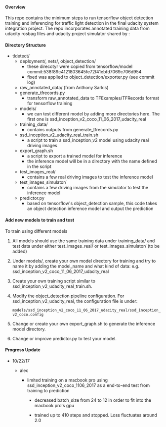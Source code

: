 #### Overview

This repo contains the minimum steps to run tensorflow object detection training and inferencing for traffic light detection in the final udacity system integration project. The repo incorporates annotated training data from udacity rosbag files and udacity project simulator shared by : 

[Anthony Sarkis]: https://github.com/coldKnight/TrafficLight_Detection-TensorFlowAPI

#### Directory Structure

- tldetect/
  - deployment/, nets/, object_detection/
    - these direcotyr were copied from tensorflow/model commit:538f89c4121803645fe72f41ebfd7069c706d954
    - fixed was applied to object_detection/exporter.py (see commit log)
  - raw_annotated_data/ (from Anthony Sarkis)
  - generate_tfrecords.py
    - transform raw_annotated_data to TFExamples/TFRecords format for tensorflow training
  - models/
    - we can test different model by adding more directories here.  The first one is ssd_inception_v2_coco_11_06_2017_udacity_real
  - training_data/
    - contains outputs from generate_tfrecords.py
  - ssd_inception_v2_udacity_real_train.sh
    - a script to train a ssd_inception_v2 model using udacity real driving images
  - export_graph.sh
    - a script to export a trained model for inference
    - the inference model will be in a directory with the name defined in the script
  - test_images_real/
    - contains a few real driving images to test the inference model
  - test_images_simulator/
    - contains a few driving images from the simulator to test the inference model
  - predictor.py
    - based on tensorflow's object_detection sample, this code takes an object detection inference model and output the prediction



#### Add new models to train and test

To train using different models

1. All models should use the same training data under training_data/ and test data under either test_images_real/ or test_images_simulator/ (to be added)

2. Under models/, create your own model directory for training and try to name it by adding the model_name and what kind of data: e.g. ssd_inception_v2_coco_11_06_2017_udacity_real

3. Create your own training script similar to ssd_inception_v2_udacity_real_train.sh.

4. Modify the object_detection pipeline configuration.  For ssd_inception_v2_udacity_real, the configuration file is under: 

   `models/ssd_inception_v2_coco_11_06_2017_udacity_real/ssd_inception_v2_coco.config`

5. Change or create your own export_graph.sh to generate the inference model directory. 

6. Change or improve predictor.py to test your model.



#### Progress Update

- 10/22/17

  - alec

    - limited training on a macbook pro using ssd_inception_v2_coco_1106_2017 as a end-to-end test from training to prediction

      - decreased batch_size from 24 to 12 in order to fit into the macbook pro's gpu

      - trained up to 410 steps and stopped.  Loss fluctuates around 2.0

        ​






